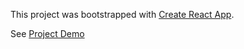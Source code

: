 This project was bootstrapped with [Create React App](https://github.com/facebook/create-react-app).

See [Project Demo](https://mealsuggest.netlify.app/)
